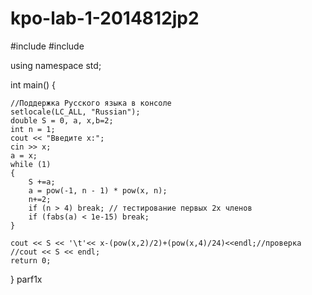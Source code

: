 # kpo-lab-1-2014812jp2
#include <iostream>
#include <cmath>
 
using namespace std;
 
int main() {
 
    //Поддержка Русского языка в консоле
    setlocale(LC_ALL, "Russian");
    double S = 0, a, x,b=2;
    int n = 1;
    cout << "Введите x:";
    cin >> x;
    a = x;
    while (1)
    {
        S +=a;
        a = pow(-1, n - 1) * pow(x, n);
        n+=2;
        if (n > 4) break; // тестирование первых 2х членов
        if (fabs(a) < 1e-15) break;
    }
 
    cout << S << '\t'<< x-(pow(x,2)/2)+(pow(x,4)/24)<<endl;//проверка
    //cout << S << endl;
    return 0;
}
parf1x

